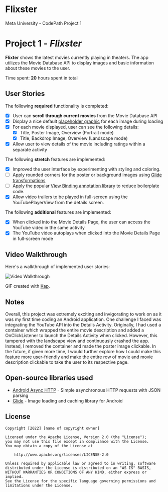 # Flixster
Meta University - CodePath Project 1

# Project 1 - *Flixster*

**Flixter** shows the latest movies currently playing in theaters. The app utilizes the Movie Database API to display images and basic information about these movies to the user.

Time spent: **20** hours spent in total

## User Stories

The following **required** functionality is completed:

* [X] User can **scroll through current movies** from the Movie Database API
* [X] Display a nice default [placeholder graphic](https://guides.codepath.org/android/Displaying-Images-with-the-Glide-Library#advanced-usage) for each image during loading
* [X] For each movie displayed, user can see the following details:
  * [X] Title, Poster Image, Overview (Portrait mode)
  * [X] Title, Backdrop Image, Overview (Landscape mode)
* [X] Allow user to view details of the movie including ratings within a separate activity

The following **stretch** features are implemented:

* [X] Improved the user interface by experimenting with styling and coloring.
* [ ] Apply rounded corners for the poster or background images using [Glide transformations](https://guides.codepath.org/android/Displaying-Images-with-the-Glide-Library#transformations)
* [ ] Apply the popular [View Binding annotation library](http://guides.codepath.org/android/Reducing-View-Boilerplate-with-ViewBinding) to reduce boilerplate code.
* [X] Allow video trailers to be played in full-screen using the YouTubePlayerView from the details screen.

The following **additional** features are implemented:

 * [X] When clicked into the Movie Details Page, the user can access the YouTube video in the same activity
 * [X] The YouTube video autoplays when clicked into the Movie Details Page in full-screen mode

## Video Walkthrough

Here's a walkthrough of implemented user stories:

<img src='https://i.imgur.com/6TYzXXx.mp4' title='Video Walkthrough' width='' alt='Video Walkthrough' />

GIF created with [Kap](https://getkap.co/).

## Notes

Overall, this project was extremely exciting and invigorating to work on as it was my first time coding an Android application. One challenge I faced was integrating the YouTube API into the Details Activity. Originally, I had used a container which wrapped the entire movie description and added a OnClickListener to launch the Details Activity when clicked. However, this tampered with the landscape view and continuously crashed the app. Instead, I removed the container and made the poster image clickable. In the future, if given more time, I would further explore how I could make this feature more user-friendly and make the entire row of movie and movie description clickable to take the user to its respective page.

## Open-source libraries used

- [Android Async HTTP](https://github.com/loopj/android-async-http) - Simple asynchronous HTTP requests with JSON parsing
- [Glide](https://github.com/bumptech/glide) - Image loading and caching library for Android

## License

    Copyright [2022] [name of copyright owner]

    Licensed under the Apache License, Version 2.0 (the "License");
    you may not use this file except in compliance with the License.
    You may obtain a copy of the License at

        http://www.apache.org/licenses/LICENSE-2.0

    Unless required by applicable law or agreed to in writing, software
    distributed under the License is distributed on an "AS IS" BASIS,
    WITHOUT WARRANTIES OR CONDITIONS OF ANY KIND, either express or implied.
    See the License for the specific language governing permissions and
    limitations under the License.
